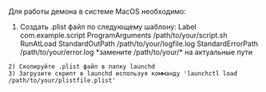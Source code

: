 Для работы демона в системе MacOS необходимо:
  1) Создать .plist файл по следующему шаблону:
      <?xml version="1.0" encoding="UTF-8"?>
        <!DOCTYPE plist PUBLIC "-//Apple//DTD PLIST 1.0//EN" "http://www.apple.com/DTDs/PropertyList-1.0.dtd">
        <plist version="1.0">
        <dict>
            <key>Label</key>
            <string>com.example.script</string>
            <key>ProgramArguments</key>
            <array>
                <string>/path/to/your/script.sh</string>
            </array>
            <key>RunAtLoad</key>
            <true/>
            <key>StandardOutPath</key>
            <string>/path/to/your/logfile.log</string>
            <key>StandardErrorPath</key>
            <string>/path/to/your/error.log</string>
        </dict>
        </plist>
        *замените /path/to/your/* на актуальные пути
    2) Скопируйте .plist файл в папку launchd
    3) Загрузите скрипт в launchd используя комманду 'launchctl load /path/to/your/plistfile.plist'
